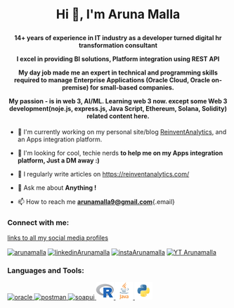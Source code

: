<h1 align="center">

Hi 👋, I'm Aruna Malla

</h1>

<h4 align="center">

14+ years of experience in IT industry as a developer turned digital hr transformation consultant

I excel in providing BI solutions, Platform integration using REST API

My day job made me an expert in technical and programming skills required to manage Enterprise Applications (Oracle Cloud, Oracle on-premise) for small-based companies.

My passion - is in web 3, AI/ML. Learning web 3 now. except some Web 3 development(noje.js, express.js, Java Script, Ethereum, Solana, Solidity) related content here.

</h4>

-   🔭 I'm currently working on my personal site/blog [ReinventAnalytics](https://reinventanalytics.com/), and an Apps integration platform.

-   👯 I'm looking for cool, techie nerds **to help me on my Apps integration platform, Just a DM away :)**

-   📝 I regularly write articles on <https://reinventanalytics.com/>

-   💬 Ask me about **Anything !**

-   📫 How to reach me [**arunamalla9\@gmail.com**](mailto:arunamalla9@gmail.com){.email}

<h3 align="left">

Connect with me:

</h3>

<p align="left">

[links to all my social media profiles](bento.me/arunamalla "Contact")

<a href="https://twitter.com/aruna_malla" target="blank"><img src="https://raw.githubusercontent.com/rahuldkjain/github-profile-readme-generator/master/src/images/icons/Social/twitter.svg" alt="arunamalla" align="center" height="30" width="40"/></a> <a href="https://linkedin.com/in/arunamalla" target="blank"><img src="https://raw.githubusercontent.com/rahuldkjain/github-profile-readme-generator/master/src/images/icons/Social/linked-in-alt.svg" alt="linkedinArunamalla" align="center" height="30" width="40"/></a> <a href="https://instagram.com/arunamalla" target="blank"><img src="https://raw.githubusercontent.com/rahuldkjain/github-profile-readme-generator/master/src/images/icons/Social/instagram.svg" alt="instaArunamalla" align="center" height="30" width="40"/></a> <a href="https://www.youtube.com/c/arunamalla1705" target="blank"><img src="https://raw.githubusercontent.com/rahuldkjain/github-profile-readme-generator/master/src/images/icons/Social/youtube.svg" alt="YT Arunamalla" align="center" height="30" width="40"/></a>

</p>

<h3 align="left">

Languages and Tools:

</h3>

<p align="left">
<a href="https://www.oracle.com/human-capital-management/" target="_blank" rel="noreferrer"> <img src="https://avatars.githubusercontent.com/u/4430336" alt="oracle" width="40" height="40"/> </a> <a href="https://postman.com" target="_blank" rel="noreferrer"> <img src="https://www.vectorlogo.zone/logos/getpostman/getpostman-icon.svg" alt="postman" width="40" height="40"/> </a> <a href="https://soapui.org/" target="_blank" rel="noreferrer"> <img src="https://raw.githubusercontent.com/SmartBear/soapui/next/SoapUI-oss-logo.png" alt="soapui" width="40" height="40"/> </a> <a href="https://www.r-project.org/" target="_blank" rel="noreferrer"> <img src="https://raw.githubusercontent.com/github/explore/80688e429a7d4ef2fca1e82350fe8e3517d3494d/topics/r/r.png" alt="r" width="40" height="40"/> </a> <a href="https://www.java.com/en/" target="_blank" rel="noreferrer"> <img src="
https://raw.githubusercontent.com/github/explore/5b3600551e122a3277c2c5368af2ad5725ffa9a1/topics/java/java.png" alt="java" width="40" height="40"/> </a> <a href="https://www.python.org" target="_blank" rel="noreferrer"> <img src="
https://raw.githubusercontent.com/github/explore/80688e429a7d4ef2fca1e82350fe8e3517d3494d/topics/python/python.png" alt="python" width="40" height="40"/> </a>
</p>
